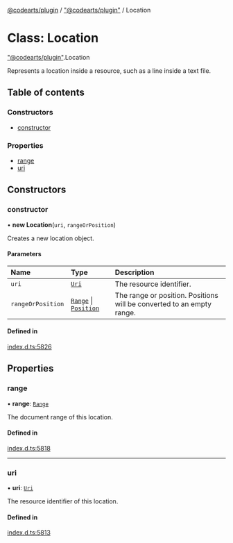 [@codearts/plugin](../README.md) / ["@codearts/plugin"](../modules/_codearts_plugin_.md) / Location

# Class: Location

["@codearts/plugin"](../modules/_codearts_plugin_.md).Location

Represents a location inside a resource, such as a line
inside a text file.

## Table of contents

### Constructors

- [constructor](codearts_plugin_.Location.md#constructor)

### Properties

- [range](codearts_plugin_.Location.md#range)
- [uri](codearts_plugin_.Location.md#uri)

## Constructors

### constructor

• **new Location**(`uri`, `rangeOrPosition`)

Creates a new location object.

#### Parameters

| Name | Type | Description |
| :------ | :------ | :------ |
| `uri` | [`Uri`](codearts_plugin_.Uri.md) | The resource identifier. |
| `rangeOrPosition` | [`Range`](codearts_plugin_.Range.md) \| [`Position`](codearts_plugin_.Position.md) | The range or position. Positions will be converted to an empty range. |

#### Defined in

[index.d.ts:5826](https://github.com/huaweicloud/cloudide-plugin-api/blob/03b481c/index.d.ts#L5826)

## Properties

### range

• **range**: [`Range`](codearts_plugin_.Range.md)

The document range of this location.

#### Defined in

[index.d.ts:5818](https://github.com/huaweicloud/cloudide-plugin-api/blob/03b481c/index.d.ts#L5818)

___

### uri

• **uri**: [`Uri`](codearts_plugin_.Uri.md)

The resource identifier of this location.

#### Defined in

[index.d.ts:5813](https://github.com/huaweicloud/cloudide-plugin-api/blob/03b481c/index.d.ts#L5813)

